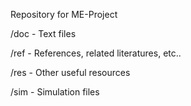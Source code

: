 Repository for ME-Project


/doc - Text files

/ref - References, related literatures, etc..

/res - Other useful resources

/sim - Simulation files
